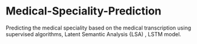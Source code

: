 # Medical-Speciality-Prediction
Predicting the medical speciality based on the medical transcription using supervised algorithms, Latent Semantic Analysis {LSA) , LSTM model.

